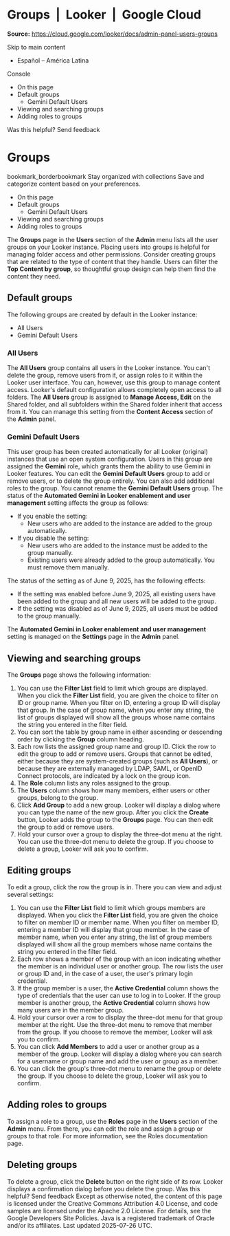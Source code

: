 # Groups  |  Looker  |  Google Cloud

**Source:** https://cloud.google.com/looker/docs/admin-panel-users-groups

Skip to main content 
  * Español – América Latina

Console 


  * On this page
  * Default groups
    * Gemini Default Users
  * Viewing and searching groups
  * Adding roles to groups




Was this helpful?
Send feedback 
#  Groups
bookmark_borderbookmark Stay organized with collections  Save and categorize content based on your preferences.
  * On this page
  * Default groups
    * Gemini Default Users
  * Viewing and searching groups
  * Adding roles to groups


The **Groups** page in the **Users** section of the **Admin** menu lists all the user groups on your Looker instance. Placing users into groups is helpful for managing folder access and other permissions.
Consider creating groups that are related to the type of content that they handle. Users can filter the **Top Content by group**, so thoughtful group design can help them find the content they need.
## Default groups
The following groups are created by default in the Looker instance:
  * All Users
  * Gemini Default Users


### All Users
The **All Users** group contains all users in the Looker instance. You can't delete the group, remove users from it, or assign roles to it within the Looker user interface.
You can, however, use this group to manage content access. Looker's default configuration allows completely open access to all folders. The **All Users** group is assigned to **Manage Access, Edit** on the Shared folder, and all subfolders within the Shared folder inherit that access from it. You can manage this setting from the **Content Access** section of the **Admin** panel.
### Gemini Default Users
This user group has been created automatically for all Looker (original) instances that use an open system configuration. Users in this group are assigned the **Gemini** role, which grants them the ability to use Gemini in Looker features.
You can edit the **Gemini Default Users** group to add or remove users, or to delete the group entirely. You can also add additional roles to the group. You cannot rename the **Gemini Default Users** group.
The status of the **Automated Gemini in Looker enablement and user management** setting affects the group as follows:
  * If you enable the setting: 
    * New users who are added to the instance are added to the group automatically.
  * If you disable the setting: 
    * New users who are added to the instance must be added to the group manually.
    * Existing users were already added to the group automatically. You must remove them manually.


The status of the setting as of June 9, 2025, has the following effects:
  * If the setting was enabled before June 9, 2025, all existing users have been added to the group and all new users will be added to the group.
  * If the setting was disabled as of June 9, 2025, all users must be added to the group manually.


The **Automated Gemini in Looker enablement and user management** setting is managed on the **Settings** page in the **Admin** panel.
## Viewing and searching groups
The **Groups** page shows the following information:
  1. You can use the **Filter List** field to limit which groups are displayed. When you click the **Filter List** field, you are given the choice to filter on ID or group name. When you filter on ID, entering a group ID will display that group. In the case of group name, when you enter any string, the list of groups displayed will show all the groups whose name contains the string you entered in the filter field.
  2. You can sort the table by group name in either ascending or descending order by clicking the **Group** column heading.
  3. Each row lists the assigned group name and group ID. Click the row to edit the group to add or remove users. Groups that cannot be edited, either because they are system-created groups (such as **All Users**), or because they are externally managed by LDAP, SAML, or OpenID Connect protocols, are indicated by a lock on the group icon.
  4. The **Role** column lists any roles assigned to the group.
  5. The **Users** column shows how many members, either users or other groups, belong to the group.
  6. Click **Add Group** to add a new group. Looker will display a dialog where you can type the name of the new group. After you click the **Create** button, Looker adds the group to the **Groups** page. You can then edit the group to add or remove users.
  7. Hold your cursor over a group to display the three-dot menu at the right. You can use the three-dot menu to delete the group. If you choose to delete a group, Looker will ask you to confirm.


## Editing groups
To edit a group, click the row the group is in. There you can view and adjust several settings:
  1. You can use the **Filter List** field to limit which groups members are displayed. When you click the **Filter List** field, you are given the choice to filter on member ID or member name. When you filter on member ID, entering a member ID will display that group member. In the case of member name, when you enter any string, the list of group members displayed will show all the group members whose name contains the string you entered in the filter field.
  2. Each row shows a member of the group with an icon indicating whether the member is an individual user or another group. The row lists the user or group ID and, in the case of a user, the user's primary login credential.
  3. If the group member is a user, the **Active Credential** column shows the type of credentials that the user can use to log in to Looker. If the group member is another group, the **Active Credential** column shows how many users are in the member group.
  4. Hold your cursor over a row to display the three-dot menu for that group member at the right. Use the three-dot menu to remove that member from the group. If you choose to remove the member, Looker will ask you to confirm.
  5. You can click **Add Members** to add a user or another group as a member of the group. Looker will display a dialog where you can search for a username or group name and add the user or group as a member.
  6. You can click the group's three-dot menu to rename the group or delete the group. If you choose to delete the group, Looker will ask you to confirm.


## Adding roles to groups
To assign a role to a group, use the **Roles** page in the **Users** section of the **Admin** menu. From there, you can edit the role and assign a group or groups to that role. For more information, see the Roles documentation page.
## Deleting groups
To delete a group, click the **Delete** button on the right side of its row. Looker displays a confirmation dialog before you delete the group.
Was this helpful?
Send feedback 
Except as otherwise noted, the content of this page is licensed under the Creative Commons Attribution 4.0 License, and code samples are licensed under the Apache 2.0 License. For details, see the Google Developers Site Policies. Java is a registered trademark of Oracle and/or its affiliates.
Last updated 2025-07-26 UTC.


